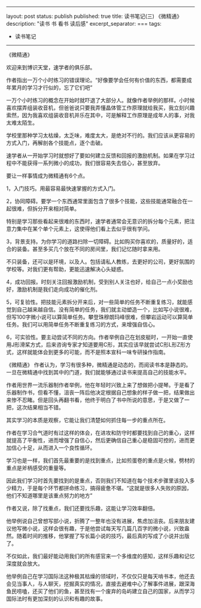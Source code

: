 
---
layout: post
status: publish
published: true
title: 读书笔记(三) 《微精通》
description: "读书 书 看书 读后感"
excerpt_separator: ===
tags:
- 读书笔记
---

《微精通》

欢迎来到博识天堂，速学者的俱乐部。

作者指出一万个小时练习的错误理论。“好像要学会任何有价值的东西，都需要成年累月的学习才行似的，忘了它们吧”

一万个小时练习的概念在开始时就吓退了大部分人。就像作者举例的那样。小时候喜欢摆弄组装收音机，但爸爸说只要我弄懂晶体管工作原理就给我买，我立刻兴趣索然，因为我喜欢组装收音机并乐在其中，可是解释工作原理是成年人的事，对我太难太陌生。

学校里那种学习太枯燥，太乏味，难度太大，是绝对不行的。我们应该从更容易的方式入门，再解剖各个技能点，逐个击破。

速学者从一开始学习时就想好了要如何建立反馈和回报的激励机制。如果在学习过程中不能获得一系列微小的成功，我们很容易失去信心，甚至放弃。

要让一样事情成为微精通有6个点。

1，入门技巧。用最容易最快速掌握的方式入门。

2，协同障碍。要学一个东西通常里面包含了很多个技能，这些技能通常融合在一起很难，但拆分开来相对简单。

特别是学习那些看起来很难的东西时，速学者通常会无意识的拆分每个元素，把注意力集中在某个单个元素上，这使得他们看上去似乎很有学问。

3，背景支持。为你学习的道路扫除一切障碍。比如购买你喜欢的，质量好的，适合的装备。甚至多买几个放在不同的房间里，我们记忆随时拿来用。

不只装备，还可以是环境，以及人。包括请私人教练，去更好的公司，更好氛围的学校等。对我们更有帮助，更能迅速解决心头疑惑。

4，成功回报。时刻关注回报激励机制，受到别人关注也好，给自己一点小奖励也好，激励机制是我们走向成功的催化剂。

5，可复验性。把技能元素拆分开来后，对一些简单的任务不断重复练习，就能感觉到自己越来越自信。没有简单的任务，我们就主动塑造一个，比如写小说很难，但写100字微小说可以算简单任务。攀登珠穆朗玛峰很难，但攀岩运动可以算简单任务。我们可以用简单任务不断重复练习的方式，来增强自信心。

6，可实验性。要主动尝试不同的方向。作者举例自己在划皮艇时，一开始一直使用J形滑桨方式，后来咨询专家才知道要用C形，其实应该早就尝试C形L形Z形方式，这样就能体会到更多的可能，而不是照本宣科一味专研操作指南。


《微精通》
作者认为，学习有很多种，微精通是动态的，而阅读书本是静态的。一旦在微精通中找到其中的门道，我们就能够通过读书来提高自己的技能水平。

作者用世界一流乐器制作者举例，他在年轻时兴致上来了想做把小提琴。于是看了乐器制作书，但看不懂，沮丧一阵后他决定根据自己想象的样子做一把，结果做出来惨不忍睹。但是回头再翻书看，他终于明白了书中所说的意思，于是又做了一把，这次结果相当不错。

其实学习的本质是观察，它能让我们清楚如何抓住每一步的重点所在。

作者在学习合气道时有过这样的体会，在进攻和防守时都要找到自己的重心，这样就提高了平衡性，进而增强了自信心，然后更确信自己重心是稳固可控的，进而更加信心十足，从而进入一个良性循环。

学习也是一样，我们首先最重要的是找到重点，比如煎蛋卷的重点是火候，劈材的重点是斧柄感受的重量等。

因此我们学习时首先要找到的是重点，否则我们不知道在每个技术步骤里该投入多少精力，于是每个环节都拼命练习，搞得疲惫不堪。“这就是很多人失败的原因，他们不知道哪里是该重点努力的地方”

作者又说，除了找重点，我们还要找乐趣，这能让学习效率翻倍。

他举例说自己曾想写部小说，折腾了一整年也没有进展，焦虑加沮丧。后来朋友建议他写微小说，这样会很有趣，于是他尝试每天写几篇几百字的微小说，兴致盎然。随着时间的推移，他掌握了写长篇小说的技巧，最后真的写成了小说并出版了。

不仅如此，我们最好能动用我们的所有感官来一个多维度的感知，这样乐趣和记忆深度就会放大。

他举例自己在学习国际法这种极其枯燥的领域时，不仅仅只是每天啃书本，他还去会见当事人，与人聊天，挖掘真实的情况，直接去避难中心了解事件进展，跟深海鱼民唠嗑，还买了他们的鱼，甚至找有一个废弃的岛屿建立自己的国家，从而学习国际法时有更加深刻的认识和有趣的故事。

